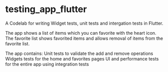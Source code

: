 # testing_app_flutter

A Codelab for writing Widget tests, unit tests and intergation tests in Flutter.

The app shows a list of items which you can favorite with the heart icon.
The favorite list shows favorited items and allows removal of items from the favorite list.

The app contains:
    Unit tests to validate the add and remove operations
    Widgets tests for the home and favorites pages
    UI and performance tests for the entire app using integration tests